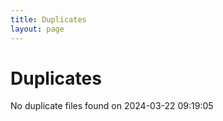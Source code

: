 ```yaml
---
title: Duplicates
layout: page
---
```


# Duplicates

No duplicate files found on 2024-03-22 09:19:05